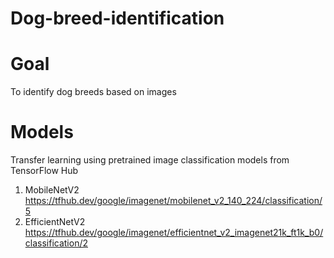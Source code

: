# Dog-breed-identification

# Goal 
To identify dog breeds based on images 

# Models 
Transfer learning using pretrained image classification models from TensorFlow Hub 
1) MobileNetV2 https://tfhub.dev/google/imagenet/mobilenet_v2_140_224/classification/5
2) EfficientNetV2 https://tfhub.dev/google/imagenet/efficientnet_v2_imagenet21k_ft1k_b0/classification/2

